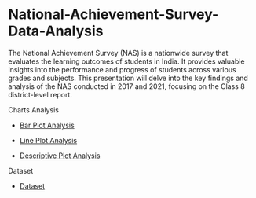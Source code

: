 # National-Achievement-Survey-Data-Analysis

The National Achievement Survey (NAS) is a nationwide survey that evaluates the learning outcomes of students in India. It provides valuable insights into the performance and progress of students across various grades and subjects. This presentation will delve into the key findings and analysis of the NAS conducted in 2017 and 2021, focusing on the Class 8 district-level report.

Charts Analysis
- [Bar Plot Analysis](https://github.com/Abhinay8506/National-Achievement-Survey-Data-Analysis/tree/main/Bar%20plot%20Analysis)

- [Line Plot Analysis](https://github.com/Abhinay8506/National-Achievement-Survey-Data-Analysis/tree/main/Line%20chart%20Analysis)

- [Descriptive Plot Analysis](https://github.com/Abhinay8506/National-Achievement-Survey-Data-Analysis/tree/main/Descriptive%20Analysis)

Dataset

- [Dataset](https://github.com/Abhinay8506/National-Achievement-Survey-Data-Analysis/blob/main/surveydataset.csv)



